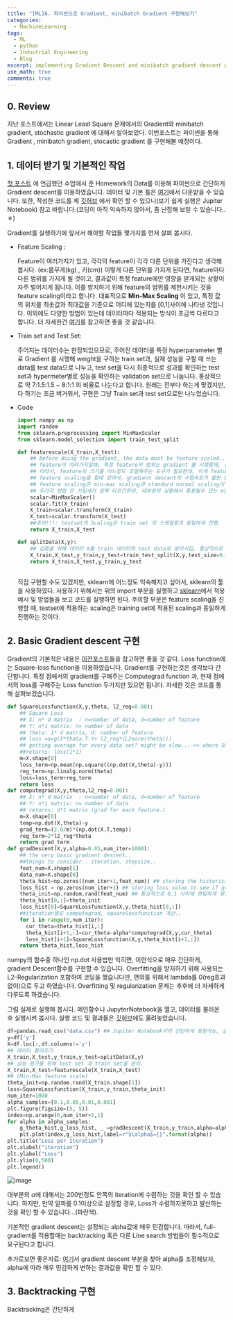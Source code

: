 ```yaml
---
title: "[ML]6. 파이썬으로 Gradient, minibatch Gradient 구현해보기"
categories:
  - MachineLearning
tags:
  - ML
  - python
  - Industrial Engineering
  - Blog
excerpt: implementing Gradient Descent and minibatch gradient descent with python.
use_math: true
comments: true
---
```

## 0. Review
지난 포스트에서는 Linear Least Square 문제에서의 Gradient와 minibatch gradient, stochastic gradient 에 대해서 알아보았다.
이번포스트는 파이썬을 통해 Gradient , minibatch gradient, stocastic gradient 를 구현해볼 예정이다.


## 1. 데이터 받기 및 기본적인 작업

[첫 포스트](https://lookbackjh.github.io/machinelearning/Introduction-to-Machine-Learning/) 에 언급했던 수업에서 준 Homework의 Data를 이용해 파이썬으로 간단하게 Gradient descent를 이용하였습니다. 데이터 및 기본 틀은 [여기](https://bloomberg.github.io/foml/#lectures)에서 다운받을 수 있습니다. 또한, 작성한 코드를 제 [깃허브](https://github.com/lookbackjh/MLstudy) 에서 확인 할 수 있으니(보기 쉽게 실행은 Jupiter Notebook) 참고 바랍니다.(코딩이 아직 익숙하지 않아서, 좀 난잡해 보일 수 있습니다..ㅎ)

Gradient를 실행하기에 앞서서 해야할 작업들 몇가지를 먼저 살펴 봅시다.

- Feature Scaling :
  
  Feature이 여러가지가 있고, 각각의 feature이 각각 다른 단위를 가진다고 생각해 봅시다. (ex:몸무게(kg) , 키(cm)) 이렇게 다른 단위를 가지게 된다면, feature마다 다른 범위를 가지게 될 것이고, 결과값이 특정 feature에만 영향을 받게되는 상황이 자주 벌어지게 됩니다. 이를 방지하기 위해 feature의 범위를 제한시키는 것을 feature scaling이라고 합니다. 대표적으로 __Min-Max Scaling__ 이 있고, 특정 값의 위치를 최솟값과 최대값을 기준으로 어디에 있는지를 [0,1]사이에 나타낸 것입니다. 이외에도 다양한 방법이 있는데 데이터마다 적용되는 방식이 조금씩 다르다고 합니다. 더 자세한건 [여기](https://en.wikipedia.org/wiki/Feature_scaling)를 참고하면 좋을 것 같습니다. 

- Train set and Test Set:

  주어지는 데이터수는 한정되있으므로, 주어진 데이터를 특정 hyperparameter 별로 Gradient 를 시행해 weight을 구하는 train set과, 실제 성능을 구할 때 쓰는 data를 test data으로 나누고, test set을 
  다시 최종적으로 성과를 확인하는 test set과 hypermeter별로 성능을 확인하는 validation set으로 나눕니다. 통상적으로 약 7:1.5:1.5 ~ 8:1:1 의 비율로 나눈다고 합니다. 
  원래는 전부다 하는게 맞겠지만, 다 하기는 조금 버거워서, 구현은 그냥 Train set과 test set으로만 나누었습니다. 

- Code

  ````python
  import numpy as np
  import random
  from sklearn.preprocessing import MinMaxScaler
  from sklearn.model_selection import train_test_split

  def featurescale(X_train,X_test):
      ## before doing the gradient, the data must be feature scaled.., 
      ## feature이 여러가지일때, 특정 feature의 범위는 gradient 를 시행할때, 큰 영향을 줄수있다. i.e 키, 몸무게가 feature 인 경우.
      ## 따라서, feature의 크기를 어느정도 조절해주는 도구가 필요한데, 이게 feature Scaling이다.
      ## feature scaling을 함에 있어서, gradient descent의 수렴속도가 훨씬 빨라질 수 잇다. 
      ## feature scaling은 min-max scaling과 standard normal scaling이 있는데, 두가지 모두 자주 사용된다. 
      ## 두가지 방법 은 쓰임세가 살짝 다르긴한데, 대부분의 상황에서 통용될수 있는 min-max scaling을 사용하도록 하겠다.
      scalar=MinMaxScaler()
      scalar.fit(X_train)
      X_train=scalar.transform(X_train)
      X_test=scalar.transform(X_test)
      ##주의!!!: testset의 Scaling은 train set 의 스케일링과 동일하게 진행.
      return X_train,X_test

  def splitData(X,y):
      ## 검증을 위해 데이터 X를 train 데이터와 test data로 분리시킴, 통상적으로 약 7:3 언저리 의 비율로 가름
      X_train,X_test,y_train,y_test=train_test_split(X,y,test_size=0.3,random_state=42)
      return X_train,X_test,y_train,y_test
      
  ````
  직접 구현할 수도 있겠지만, sklearn에 어느정도 익숙해지고 싶어서, sklearn의 툴을 사용하였다. 사용하기 위해서는 위의 import 부분을 실행하고 [sklearn](https://scikit-learn.org/stable/)에서 적용예시 및 방법들을 보고 코드를 실행하면 된다.
  주의할 부분은 feature scaling을 진행할 때, testset에 적용하는 scaling은 training set에 적용된 scaling과 동일하게 진행하는 것이다. 
  
## 2. Basic Gradient descent 구현

Gradient의 기본적은 내용은 [이전포스트](https://lookbackjh.github.io/machinelearning/GradientDescent/)들을 참고하면 좋을 것 같다. Loss function에는 Square-loss function을 이용하였습니다. 
Gradient를 구현하는것은 생각보다 간단합니다. 특정 점에서의 gradient를 구해주는 Computegrad function 과, 현재 점에서의 loss를 구해주는 Loss function 두가지만 있으면 됩니다. 자세한 것은 코드를 통해 살펴보겠습니다.
````python
def SquareLossfunction(X,y,theta, l2_reg=0.00):
    ## Square Loss 
    ## X: n* d matrix  : n=number of data, d=number of feature
    ## Y: n*1 matrix: n= number of data
    ## theta: 1* d matrix, d: number of feature
    ## loss =avg(X*thata.T-Y+ l2_reg*(L2norm(theta)))
    ## getting average for every data set? might be slow...->> where SGD Occurs
    ##returns: loss(1*1)
    m=X.shape[0]
    loss_term=np.mean(np.square((np.dot(X,theta)-y)))
    reg_term=np.linalg.norm(theta)
    loss=loss_term+reg_term
    return loss
def computegrad(X,y,theta,l2_reg=0.00):
    ## X: n* d matrix  : n=number of data, d=number of feature
    ## Y: n*1 matrix: n= number of data
    ## returns: d*1 matrix (grad for each feature.)
    m=X.shape[0]
    temp=np.dot(X,theta)-y
    grad_term=(2.0/m)*(np.dot(X.T,temp))
    reg_term=2*l2_reg*theta
    return grad_term  
def gradDescent(X,y,alpha=0.05,num_iter=1000): 
    ## the very basic gradient descent..
    ##things to consider.. iteration, stepsize..
    feat_num=X.shape[1]
    data_num=X.shape[0]
    theta_hist=np.zeros((num_iter+1,feat_num)) ## storing the historical data of theta
    loss_hist = np.zeros(num_iter+1) ## storing loss value to see if gradient is doing well..
    theta_init=np.random.rand(feat_num) ## 통상적으로 0,1 사이에 랜덤하게 생성
    theta_hist[0,:]=theta_init
    loss_hist[0]=SquareLossfunction(X,y,theta_hist[0,:]) 
    ##iteration별로 computegrad, squarelossfunction 계산..
    for i in range(0,num_iter):
      cur_theta=theta_hist[i,:]
      theta_hist[i+1,:]=cur_theta-alpha*computegrad(X,y,cur_theta)
      loss_hist[i+1]=SquareLossfunction(X,y,theta_hist[i+1,:])
    return theta_hist,loss_hist
````

numpy의 함수중 하나인 np.dot 사용법만 익히면, 이런식으로 매우 간단하게, gradient Descent함수를 구현할 수 있습니다. 
Overfitting을 방지하기 위해 사용되는 L2-Regularization 포함하여 코딩을 했습니다만, 편의를 위해서 lambda를 0(reg효과 없이)으로 두고 하였습니다. Overfitting 및 regularization 문제는 추후에 더 자세하게 다루도록 하겠습니다. 

그럼 실제로 실행해 봅시다.
메인함수나 JupyterNotebook을 열고, 데이터를 불러온 후 실행시켜 봅시다. 실행 코드 및 결과들은 [깃허브](https://github.com/lookbackjh/MLstudy/blob/main/Gradient%20Descent/test.ipynb)에도 올려놓았습니다.


````python
df=pandas.read_csv("data.csv") ## Jupiter Notebook이라 간단하게 표현가능, 실제로는 경로를 더 자세하게 표시해줘야함.
y=df['y']
X=df.loc[:,df.columns!='y']
## 데이터 불러오기
X_train,X_test,y_train,y_test=splitData(X,y)
## 성능 평가를 위해 test set 과 train set을 분리.
X_train,X_test=featurescale(X_train,X_test)
## (Min-Max feature scale)
theta_init=np.random.rand(X_train.shape[1]) 
loss=SquareLossfunction(X_train,y_train,theta_init)
num_iter=1000
alpha_samples=[0.1,0.05,0.01,0.001]
plt.figure(figsize=(5, 5))
index=np.arange(0,num_iter+1,1)
for alpha in alpha_samples:
    g_theta_hist,g_loss_hist, _ =gradDescent(X_train,y_train,alpha=alpha,num_iter=num_iter,backtracking=False)
    plt.plot(index,g_loss_hist,label=r"$\alpha$={}".format(alpha))
plt.title("Loss per Iteration")
plt.xlabel("iteration")
plt.ylabel("Loss")
plt.ylim(0,500)
plt.legend()
````
![image](https://user-images.githubusercontent.com/75593825/135585415-20493779-53cc-4c64-8a6c-1b39d8443493.png)

대부분의 $\alpha$에 대해서는  200번정도 안쪽의 iteration에 수렴하는 것을 확인 할 수 있습니다.
하지만, 만약 알파를 0.1이상으로 설정할 경우, Loss가 수렴하지못하고 발산하는 것을 확인 할 수 있습니다...(파란색).

기본적인 gradient descent는 설정되는 alpha값에 매우 민감합니다. 따라서, full-gradient를 적용할때는 backtracking 혹은 다른 Line search 방법들이 필수적으로 요구된다고 합니다. 

추가로보면 좋은자료: [여기](http://www.benfrederickson.com/numerical-optimization/)서 gradient descent 부분을 찾아 alpha를 조정해보자, alpha에 따라 매우 민감하게 변하는 결과값을 확인 할 수 있다.

## 3. Backtracking 구현
Backtracking은 간단하게 



